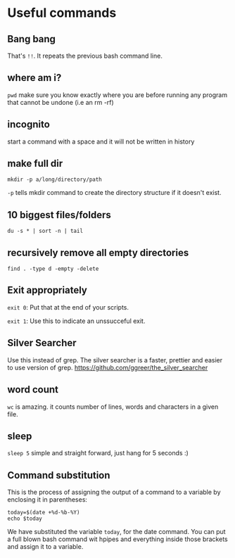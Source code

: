 Useful commands
===============

Bang bang
---------
That's `!!`. It repeats the previous bash command line.

where am i?
-----------
`pwd`
make sure you know exactly where you are before running any program that cannot be undone (i.e an rm -rf)

incognito
---------
start a command with a space and it will not be written in history

make full dir
-------------
`mkdir -p a/long/directory/path`

`-p` tells mkdir command to create the directory structure if it doesn't exist.

10 biggest files/folders
------------------------
`du -s * | sort -n | tail`

recursively remove all empty directories
----------------------------------------
`find . -type d -empty -delete`

Exit appropriately
------------------
`exit 0`: Put that at the end of your scripts.

`exit 1`: Use this to indicate an unssucceful exit.

Silver Searcher
---------------
Use this instead of grep. The silver searcher is a faster, prettier and easier to use version of grep.
https://github.com/ggreer/the_silver_searcher

word count
----------
`wc` is amazing. it counts number of lines, words and characters in a given file.

sleep
-----
`sleep 5` simple and straight forward, just hang for 5 seconds :)

Command substitution
--------------------
This is the process of assigning the output of a command to a variable by enclosing it in parentheses:

	today=$(date +%d-%b-%Y)
	echo $today
	
We have substituted the variable `today`, for the date command. You can put a full blown bash command wit hpipes and everything inside those brackets and assign it to a variable.
	
	
